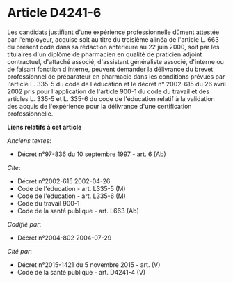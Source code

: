 # Article D4241-6

Les candidats justifiant d'une expérience professionnelle dûment attestée par l'employeur, acquise soit au titre du troisième
alinéa de l'article L. 663 du présent code dans sa rédaction antérieure au 22 juin 2000, soit par les titulaires d'un diplôme
de pharmacien en qualité de praticien adjoint contractuel, d'attaché associé, d'assistant généraliste associé, d'interne ou
de faisant fonction d'interne, peuvent demander la délivrance du brevet professionnel de préparateur en pharmacie dans les
conditions prévues par l'article L. 335-5 du code de l'éducation et le décret n° 2002-615 du 26 avril 2002 pris pour
l'application de l'article 900-1 du code du travail et des articles L. 335-5 et L. 335-6 du code de l'éducation relatif à la
validation des acquis de l'expérience pour la délivrance d'une certification professionnelle.

**Liens relatifs à cet article**

_Anciens textes_:

  - Décret n°97-836 du 10 septembre 1997 - art. 6 (Ab)

_Cite_:

  - Décret n°2002-615 2002-04-26
  - Code de l'éducation - art. L335-5 (M)
  - Code de l'éducation - art. L335-6 (M)
  - Code du travail 900-1
  - Code de la santé publique - art. L663 (Ab)

_Codifié par_:

  - Décret n°2004-802 2004-07-29

_Cité par_:

  - Décret n°2015-1421 du 5 novembre 2015 - art. (V)
  - Code de la santé publique - art. D4241-4 (V)
